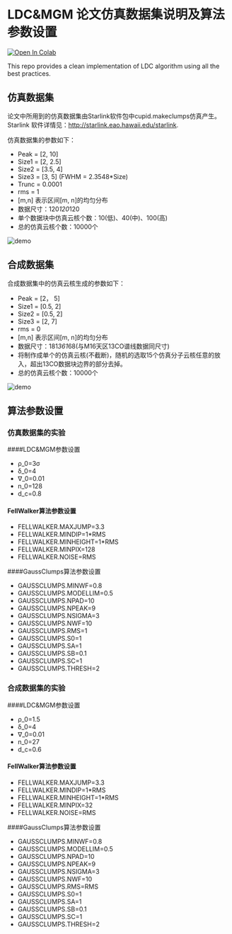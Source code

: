# LDC&MGM 论文仿真数据集说明及算法参数设置

[![Open In Colab](https://colab.research.google.com/assets/colab-badge.svg)](https://colab.research.google.com/github/zzh8829/yolov3-tf2/blob/master/colab_gpu.ipynb)

This repo provides a clean implementation of LDC algorithm using all the best practices.

## 仿真数据集
论文中所用到的仿真数据集由Starlink软件包中cupid.makeclumps仿真产生。Starlink 软件详情见：http://starlink.eao.hawaii.edu/starlink.

仿真数据集的参数如下：
- Peak = [2, 10]
- Size1 = [2, 2.5]
- Size2 = [3.5, 4]
- Size3 = [3, 5]  (FWHM = 2.3548*Size)
- Trunc = 0.0001
- rms = 1
- [m,n] 表示区间[m, n]的均匀分布
- 数据尺寸：120*120*120
- 单个数据块中仿真云核个数：10(低)、40(中)、100(高)
- 总的仿真云核个数：10000个

![demo](https://github.com/Luoxiaoyu828/LDC-MGM/blob/main/simulated_clump_3d_show.jpg)

## 合成数据集
合成数据集中的仿真云核生成的参数如下：
- Peak = [2， 5]
- Size1 = [0.5, 2]
- Size2 = [0.5, 2]
- Size3 = [2, 7]
- rms = 0
- [m,n] 表示区间[m, n]的均匀分布
- 数据尺寸：181*361*68(与M16天区13CO谱线数据同尺寸)
- 将制作成单个的仿真云核(不截断)，随机的选取15个仿真分子云核任意的放入，超出13CO数据块边界的部分去掉。
- 总的仿真云核个数：10000个

![demo](https://github.com/Luoxiaoyu828/LDC-MGM/blob/main/simulated_clump_3d_show.jpg)

## 算法参数设置

### 仿真数据集的实验
####LDC&MGM参数设置
- ρ_0=3σ
- δ_0=4
- ∇_0=0.01
- n_0=128
- d_c=0.8

#### FellWalker算法参数设置
- FELLWALKER.MAXJUMP=3.3
- FELLWALKER.MINDIP=1*RMS
- FELLWALKER.MINHEIGHT=1*RMS
- FELLWALKER.MINPIX=128
- FELLWALKER.NOISE=RMS

####GaussClumps算法参数设置
- GAUSSCLUMPS.MINWF=0.8
- GAUSSCLUMPS.MODELLIM=0.5
- GAUSSCLUMPS.NPAD=10
- GAUSSCLUMPS.NPEAK=9
- GAUSSCLUMPS.NSIGMA=3
- GAUSSCLUMPS.NWF=10
- GAUSSCLUMPS.RMS=1
- GAUSSCLUMPS.S0=1
- GAUSSCLUMPS.SA=1
- GAUSSCLUMPS.SB=0.1
- GAUSSCLUMPS.SC=1
- GAUSSCLUMPS.THRESH=2

### 合成数据集的实验
####LDC&MGM参数设置
- ρ_0=1.5
- δ_0=4
- ∇_0=0.01
- n_0=27
- d_c=0.6

#### FellWalker算法参数设置
- FELLWALKER.MAXJUMP=3.3
- FELLWALKER.MINDIP=1*RMS
- FELLWALKER.MINHEIGHT=1*RMS
- FELLWALKER.MINPIX=32
- FELLWALKER.NOISE=RMS

####GaussClumps算法参数设置
- GAUSSCLUMPS.MINWF=0.8
- GAUSSCLUMPS.MODELLIM=0.5
- GAUSSCLUMPS.NPAD=10
- GAUSSCLUMPS.NPEAK=9
- GAUSSCLUMPS.NSIGMA=3
- GAUSSCLUMPS.NWF=10
- GAUSSCLUMPS.RMS=RMS
- GAUSSCLUMPS.S0=1
- GAUSSCLUMPS.SA=1
- GAUSSCLUMPS.SB=0.1
- GAUSSCLUMPS.SC=1
- GAUSSCLUMPS.THRESH=2
